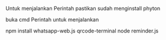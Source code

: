 Untuk menjalankan Perintah pastikan sudah menginstall phyton

buka cmd Perintah untuk menjalankan

npm install whatsapp-web.js qrcode-terminal
node reminder.js
